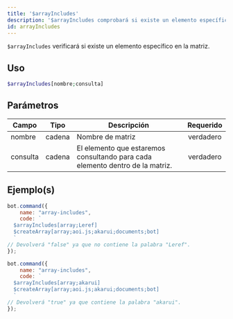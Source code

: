 ```yaml
---
title: '$arrayIncludes'
description: '$arrayIncludes comprobará si existe un elemento específico en la matriz.'
id: arrayIncludes
---
```


`$arrayIncludes` verificará si existe un elemento específico en la matriz.

## Uso

```php
$arrayIncludes[nombre;consulta]
```

## Parámetros

| Campo    | Tipo   | Descripción                                                                   | Requerido |
| -------- | ------ | ----------------------------------------------------------------------------- |:---------:|
| nombre   | cadena | Nombre de matriz                                                              | verdadero |
| consulta | cadena | El elemento que estaremos consultando para cada elemento dentro de la matriz. | verdadero |

## Ejemplo(s)

```javascript
bot.command({
    name: "array-includes",
    code: `
  $arrayIncludes[array;Leref]
  $createArray[array;aoi.js;akarui;documents;bot]
  `
// Devolverá "false" ya que no contiene la palabra "Leref".
});
```

```javascript
bot.command({
    name: "array-includes",
    code: `
  $arrayIncludes[array;akarui]
  $createArray[array;aoi.js;akarui;documents;bot]
  `
// Devolverá "true" ya que contiene la palabra "akarui".
});
```